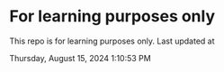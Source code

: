 # For learning purposes only
This repo is for learning purposes only.
Last updated at

Thursday, August 15, 2024 1:10:53 PM

